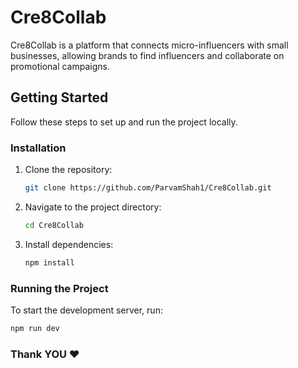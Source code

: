 # Cre8Collab

Cre8Collab is a platform that connects micro-influencers with small businesses, allowing brands to find influencers and collaborate on promotional campaigns.

## Getting Started

Follow these steps to set up and run the project locally.


### Installation

1. Clone the repository:
   ```sh
   git clone https://github.com/ParvamShah1/Cre8Collab.git
   ```
2. Navigate to the project directory:
   ```sh
   cd Cre8Collab
   ```
3. Install dependencies:
   ```sh
   npm install
   ```

### Running the Project

To start the development server, run:
```sh
npm run dev
```

### Thank YOU ❤️





